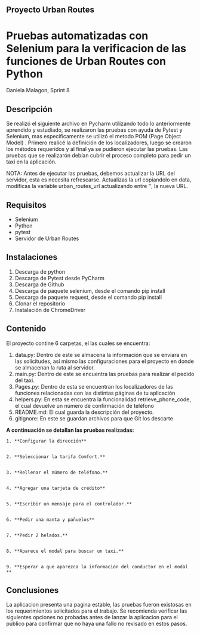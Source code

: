 ## Proyecto Urban Routes 
# Pruebas automatizadas con Selenium para la verificacion de las funciones de Urban Routes con Python
Daniela Malagon, Sprint 8
## Descripción


Se realizó el siguiente archivo en Pycharm utilizando todo lo anteriormente aprendido y estudiado, se realizaron las pruebas con ayuda de Pytest  y Selenium, mas especificamente se utilizó el metodo POM (Page Object Model) . Primero realicé la definición de los localizadores, luego se crearon los métodos requeridos y al final ya se pudieron ejecutar las pruebas. Las pruebas que se realizarón debían cubrir el proceso completo para pedir un taxi en la aplicación.

NOTA: Antes de ejecutar las pruebas, debemos actualizar la URL del servidor, esta es necesita refrescarse. Actualizas la url copiandolo en data, modificas la variable urban_routes_url actualizando entre '', la nueva URL.

## Requisitos

- Selenium
- Python
- pytest
- Servidor de Urban Routes

## Instalaciones

1. Descarga de python
2. Descarga de Pytest desde PyCharm
3. Descarga de Github
4. Descarga de paquete selenium, desde el comando pip install
5. Descarga de paquete request, desde el comando pip install
5. Clonar el repositorio
6. Instalación de ChromeDriver

## Contenido

El proyecto contine 6 carpetas, el las cuales se encuentra:
1. data.py: Dentro de este se almacena la información que se enviara en las solicitudes, así mismo las configuraciones para el proyecto en donde se almacenan la ruta al servidor.
2. main.py: Dentro de este se encuentra las pruebas para realizar el pedido del taxi.
3. Pages.py: Dentro de esta se encuentran los localizadores de las funciones relacionadas con las distintas páginas de tu aplicación
4. helpers.py: En esta se encuentra la funcionalidad retrieve_phone_code, el cual devuelve un número de confirmación de teléfono
5. README.md: El cual guarda la descripción del proyecto.
6. gitignore: En este se guardan archivos para que Git los descarte

  **A continuación se detallan las pruebas realizadas:**

    1. **Configurar la dirección**
       
  
    2. **Seleccionar la tarifa Comfort.**
     
  
    3. **Rellenar el número de teléfono.**
    
  
    4. **Agregar una tarjeta de crédito**
      
  
    5. **Escribir un mensaje para el controlador.**
       
  
    6. **Pedir una manta y pañuelos**
       
  
    7. **Pedir 2 helados.**
       
  
    8. **Aparece el modal para buscar un taxi.**
      
  
    9. **Esperar a que aparezca la información del conductor en el modal **


 ## Conclusiones

 La aplicacion presenta una pagina estable, las pruebas fueron existosas en los requerimientos solicitados para el trabajo. Se recomienda verificar las siguientes opciones no probadas antes de lanzar la aplicacion para el publico para confirmar que no haya una fallo no revisado en estos pasos.
